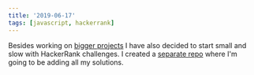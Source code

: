 ```yaml
---
title: '2019-06-17'
tags: [javascript, hackerrank]
---
```


Besides working on [bigger projects](../../projects/) I have also decided to start small and slow with HackerRank challenges. I created a [separate repo](https://github.com/msieroslawska/coding-problems) where I'm going to be adding all my solutions.
